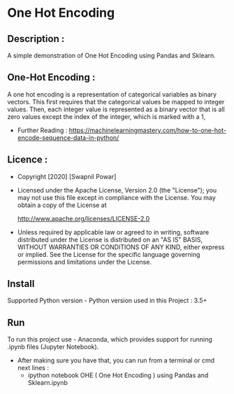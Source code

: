 # One Hot Encoding

## Description : 
A simple demonstration of One Hot Encoding using Pandas and Sklearn.

## One-Hot Encoding : 
A one hot encoding is a representation of categorical variables as binary vectors. This first requires that the categorical values be mapped to integer values. Then, each integer value is represented as a binary vector that is all zero values except the index of the integer, which is marked with a 1,
- Further Reading : https://machinelearningmastery.com/how-to-one-hot-encode-sequence-data-in-python/

## Licence : 

- Copyright [2020] [Swapnil Powar]

- Licensed under the Apache License, Version 2.0 (the "License");
  you may not use this file except in compliance with the License.
  You may obtain a copy of the License at

  http://www.apache.org/licenses/LICENSE-2.0

- Unless required by applicable law or agreed to in writing, software
  distributed under the License is distributed on an "AS IS" BASIS,
  WITHOUT WARRANTIES OR CONDITIONS OF ANY KIND, either express or implied.
  See the License for the specific language governing permissions and
  limitations under the License.
  
## Install
Supported Python version - Python version used in this Project : 3.5+

## Run
To run this project use - Anaconda, which provides support for running .ipynb files (Jupyter Notebook).
- After making sure you have that, you can run from a terminal or cmd next lines :
  - ipython notebook OHE ( One Hot Encoding ) using Pandas and Sklearn.ipynb
